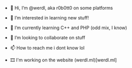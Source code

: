- 👋 Hi, I’m @werdl, aka r0b0tt0 on some platforms
- 👀 I’m interested in learning new stuff!
- 🌱 I’m currently learning C++ and PHP (odd mix, I know)
- 💞️ I’m looking to collaborate on stuff
- 📫 How to reach me i dont know lol

- 🎞 I'm working on the website (werdl.ml)[werdl.ml]
<!---
werdl/werdl is a ✨ special ✨ repository because its `README.md` (this file) appears on your GitHub profile.
You can click the Preview link to take a look at your changes.
--->
